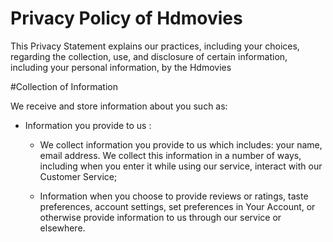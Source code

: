 # Privacy Policy of Hdmovies
This Privacy Statement explains our practices, including your choices, regarding the collection, use, and disclosure of certain information, including your personal information, by the Hdmovies

#Collection of Information

We receive and store information about you such as:
  + Information you provide to us : 
  
    - We collect information you provide to us which includes: your name, email address. We collect this information in a number of ways, including when you enter it while using our service, interact with our Customer Service;
    
    - Information when you choose to provide reviews or ratings, taste preferences, account settings, set preferences in Your Account, or otherwise provide information to us through our service or elsewhere.
